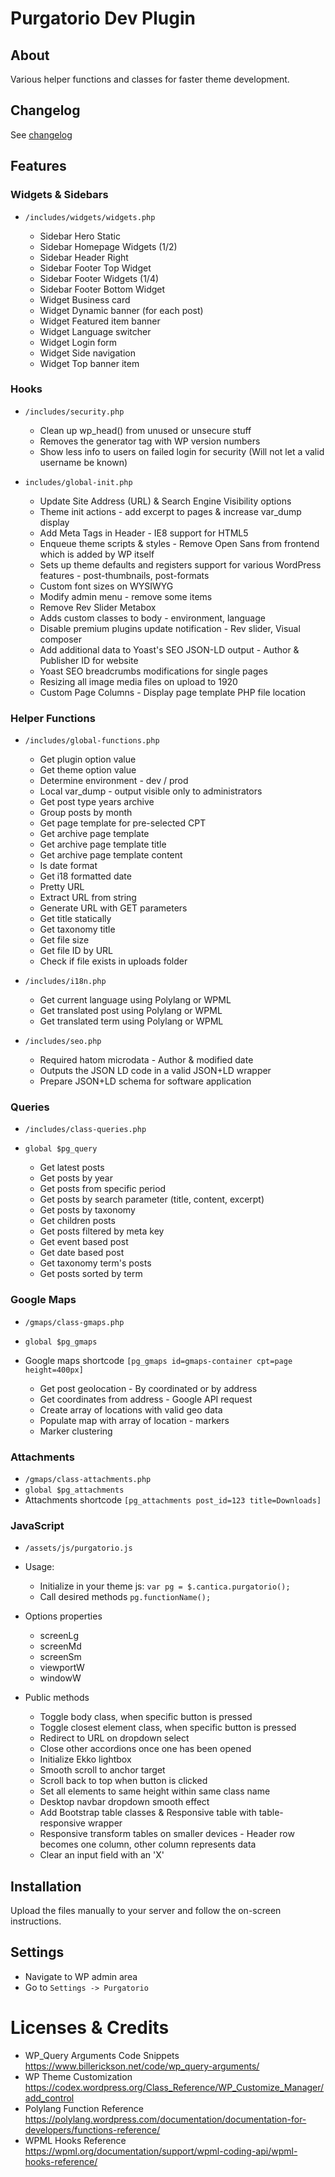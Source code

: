 # Purgatorio Dev Plugin

## About

Various helper functions and classes for faster theme development.

## Changelog
See [changelog](CHANGELOG.md)

## Features

### Widgets & Sidebars
- `/includes/widgets/widgets.php`

  - Sidebar Hero Static
  - Sidebar Homepage Widgets (1/2)
  - Sidebar Header Right
  - Sidebar Footer Top Widget
  - Sidebar Footer Widgets (1/4)
  - Sidebar Footer Bottom Widget
  - Widget Business card
  - Widget Dynamic banner (for each post)
  - Widget Featured item banner
  - Widget Language switcher
  - Widget Login form
  - Widget Side navigation
  - Widget Top banner item

### Hooks
- `/includes/security.php`

  - Clean up wp_head() from unused or unsecure stuff
  - Removes the generator tag with WP version numbers
  - Show less info to users on failed login for security (Will not let a valid username be known)

- `includes/global-init.php`

  - Update Site Address (URL) & Search Engine Visibility options
  - Theme init actions - add excerpt to pages & increase var_dump display
  - Add Meta Tags in Header - IE8 support for HTML5
  - Enqueue theme scripts & styles - Remove Open Sans from frontend which is added by WP itself
  - Sets up theme defaults and registers support for various WordPress features - post-thumbnails, post-formats
  - Custom font sizes on WYSIWYG
  - Modify admin menu - remove some items
  - Remove Rev Slider Metabox
  - Adds custom classes to body - environment, language
  - Disable premium plugins update notification - Rev slider, Visual composer
  - Add additional data to Yoast's SEO JSON-LD output - Author & Publisher ID for website
  - Yoast SEO breadcrumbs modifications for single pages
  - Resizing all image media files on upload to 1920
  - Custom Page Columns - Display page template PHP file location

### Helper Functions
- `/includes/global-functions.php`

  - Get plugin option value
  - Get theme option value
  - Determine environment - dev / prod
  - Local var_dump - output visible only to administrators
  - Get post type years archive
  - Group posts by month
  - Get page template for pre-selected CPT
  - Get archive page template
  - Get archive page template title
  - Get archive page template content
  - Is date format
  - Get i18 formatted date
  - Pretty URL
  - Extract URL from string
  - Generate URL with GET parameters
  - Get title statically
  - Get taxonomy title
  - Get file size
  - Get file ID by URL
  - Check if file exists in uploads folder

- `/includes/i18n.php`

  - Get current language using Polylang or WPML
  - Get translated post using Polylang or WPML
  - Get translated term using Polylang or WPML

- `/includes/seo.php`

  - Required hatom microdata - Author & modified date
  - Outputs the JSON LD code in a valid JSON+LD wrapper
  - Prepare JSON+LD schema for software application

### Queries
- `/includes/class-queries.php`
- `global $pg_query`

  - Get latest posts
  - Get posts by year
  - Get posts from specific period
  - Get posts by search parameter (title, content, excerpt)
  - Get posts by taxonomy
  - Get children posts
  - Get posts filtered by meta key
  - Get event based post
  - Get date based post
  - Get taxonomy term's posts
  - Get posts sorted by term

### Google Maps
- `/gmaps/class-gmaps.php`
- `global $pg_gmaps`
- Google maps shortcode `[pg_gmaps id=gmaps-container cpt=page height=400px]`

  - Get post geolocation - By coordinated or by address
  - Get coordinates from address - Google API request
  - Create array of locations with valid geo data
  - Populate map with array of location - markers
  - Marker clustering
  
### Attachments
- `/gmaps/class-attachments.php`
- `global $pg_attachments`
- Attachments shortcode `[pg_attachments post_id=123 title=Downloads]`

### JavaScript
- `/assets/js/purgatorio.js`
- Usage:
  - Initialize in your theme js: `var pg = $.cantica.purgatorio();`
  - Call desired methods `pg.functionName();`

- Options properties
  - screenLg
  - screenMd
  - screenSm
  - viewportW
  - windowW
  
- Public methods
  - Toggle body class, when specific button is pressed
  - Toggle closest element class, when specific button is pressed
  - Redirect to URL on dropdown select
  - Close other accordions once one has been opened
  - Initialize Ekko lightbox
  - Smooth scroll to anchor target
  - Scroll back to top when button is clicked
  - Set all elements to same height within same class name
  - Desktop navbar dropdown smooth effect
  - Add Bootstrap table classes & Responsive table with table-responsive wrapper
  - Responsive transform tables on smaller devices - Header row becomes one column, other column represents data
  - Clear an input field with an 'X'

## Installation
Upload the files manually to your server and follow the on-screen instructions.

## Settings
- Navigate to WP admin area
- Go to `Settings -> Purgatorio`

Licenses & Credits
=
- WP_Query Arguments Code Snippets https://www.billerickson.net/code/wp_query-arguments/
- WP Theme Customization https://codex.wordpress.org/Class_Reference/WP_Customize_Manager/add_control
- Polylang Function Reference https://polylang.wordpress.com/documentation/documentation-for-developers/functions-reference/
- WPML Hooks Reference https://wpml.org/documentation/support/wpml-coding-api/wpml-hooks-reference/
